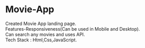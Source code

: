 # Movie-App                                                                                                                                                               
Created Movie App landing page.                                                                                                                                           
Features-Responsiveness(Can be used in Mobile and Desktop).                                                                                                               
Can search any movies and uses API.                                                                                                                                       
Tech Stack : Html,Css,JavaScript.
